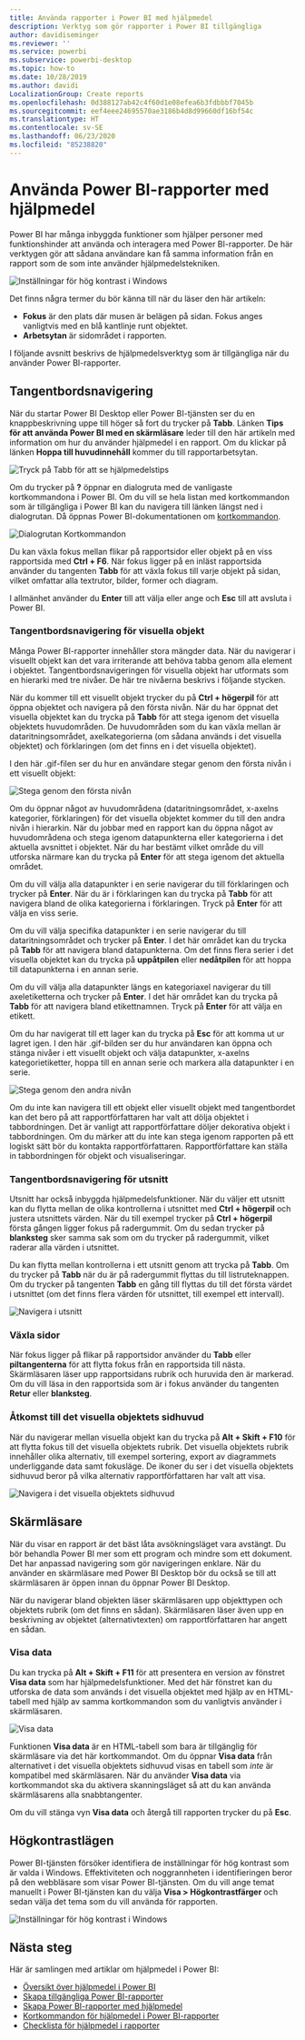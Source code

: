 ```yaml
---
title: Använda rapporter i Power BI med hjälpmedel
description: Verktyg som gör rapporter i Power BI tillgängliga
author: davidiseminger
ms.reviewer: ''
ms.service: powerbi
ms.subservice: powerbi-desktop
ms.topic: how-to
ms.date: 10/28/2019
ms.author: davidi
LocalizationGroup: Create reports
ms.openlocfilehash: 0d388127ab42c4f60d1e08efea6b3fdbbbf7045b
ms.sourcegitcommit: eef4eee24695570ae3186b4d8d99660df16bf54c
ms.translationtype: HT
ms.contentlocale: sv-SE
ms.lasthandoff: 06/23/2020
ms.locfileid: "85238820"
---
```

# <a name="consume-power-bi-reports-by-using-accessibility-features"></a>Använda Power BI-rapporter med hjälpmedel
Power BI har många inbyggda funktioner som hjälper personer med funktionshinder att använda och interagera med Power BI-rapporter. De här verktygen gör att sådana användare kan få samma information från en rapport som de som inte använder hjälpmedelstekniken.

![Inställningar för hög kontrast i Windows](media/desktop-accessibility/accessibility-consuming-tools-01.png)

Det finns några termer du bör känna till när du läser den här artikeln:

* **Fokus** är den plats där musen är belägen på sidan. Fokus anges vanligtvis med en blå kantlinje runt objektet.
* **Arbetsytan** är sidområdet i rapporten.

I följande avsnitt beskrivs de hjälpmedelsverktyg som är tillgängliga när du använder Power BI-rapporter.

## <a name="keyboard-navigation"></a>Tangentbordsnavigering

När du startar Power BI Desktop eller Power BI-tjänsten ser du en knappbeskrivning uppe till höger så fort du trycker på **Tabb**. Länken **Tips för att använda Power BI med en skärmläsare** leder till den här artikeln med information om hur du använder hjälpmedel i en rapport. Om du klickar på länken **Hoppa till huvudinnehåll** kommer du till rapportarbetsytan.

![Tryck på Tabb för att se hjälpmedelstips](media/desktop-accessibility/accessibility-consuming-tools-02.png)

Om du trycker på **?** öppnar en dialogruta med de vanligaste kortkommandona i Power BI. Om du vill se hela listan med kortkommandon som är tillgängliga i Power BI kan du navigera till länken längst ned i dialogrutan. Då öppnas Power BI-dokumentationen om [kortkommandon](desktop-accessibility-keyboard-shortcuts.md).

![Dialogrutan Kortkommandon](media/desktop-accessibility/accessibility-consuming-tools-03.png)

Du kan växla fokus mellan flikar på rapportsidor eller objekt på en viss rapportsida med **Ctrl + F6**. När fokus ligger på en inläst rapportsida använder du tangenten **Tabb** för att växla fokus till varje objekt på sidan, vilket omfattar alla textrutor, bilder, former och diagram. 

I allmänhet använder du **Enter** till att välja eller ange och **Esc** till att avsluta i Power BI.

### <a name="keyboard-navigation-for-visuals"></a>Tangentbordsnavigering för visuella objekt

Många Power BI-rapporter innehåller stora mängder data. När du navigerar i visuellt objekt kan det vara irriterande att behöva tabba genom alla element i objektet. Tangentbordsnavigeringen för visuella objekt har utformats som en hierarki med tre nivåer. De här tre nivåerna beskrivs i följande stycken.

När du kommer till ett visuellt objekt trycker du på **Ctrl + högerpil** för att öppna objektet och navigera på den första nivån. När du har öppnat det visuella objektet kan du trycka på **Tabb** för att stega igenom det visuella objektets huvudområden. De huvudområden som du kan växla mellan är dataritningsområdet, axelkategorierna (om sådana används i det visuella objektet) och förklaringen (om det finns en i det visuella objektet).

I den här .gif-filen ser du hur en användare stegar genom den första nivån i ett visuellt objekt:

![Stega genom den första nivån](media/desktop-accessibility/accessibility-consuming-tools-04.gif)

Om du öppnar något av huvudområdena (dataritningsområdet, x-axelns kategorier, förklaringen) för det visuella objektet kommer du till den andra nivån i hierarkin. När du jobbar med en rapport kan du öppna något av huvudområdena och stega igenom datapunkterna eller kategorierna i det aktuella avsnittet i objektet. När du har bestämt vilket område du vill utforska närmare kan du trycka på **Enter** för att stega igenom det aktuella området.

Om du vill välja alla datapunkter i en serie navigerar du till förklaringen och trycker på **Enter**. När du är i förklaringen kan du trycka på **Tabb** för att navigera bland de olika kategorierna i förklaringen. Tryck på **Enter** för att välja en viss serie.

Om du vill välja specifika datapunkter i en serie navigerar du till dataritningsområdet och trycker på **Enter**. I det här området kan du trycka på **Tabb** för att navigera bland datapunkterna. Om det finns flera serier i det visuella objektet kan du trycka på **uppåtpilen** eller **nedåtpilen** för att hoppa till datapunkterna i en annan serie.

Om du vill välja alla datapunkter längs en kategoriaxel navigerar du till axeletiketterna och trycker på **Enter**. I det här området kan du trycka på **Tabb** för att navigera bland etikettnamnen. Tryck på **Enter** för att välja en etikett.

Om du har navigerat till ett lager kan du trycka på **Esc** för att komma ut ur lagret igen. I den här .gif-bilden ser du hur användaren kan öppna och stänga nivåer i ett visuellt objekt och välja datapunkter, x-axelns kategorietiketter, hoppa till en annan serie och markera alla datapunkter i en serie.

![Stega genom den andra nivån](media/desktop-accessibility/accessibility-consuming-tools-05.gif)

Om du inte kan navigera till ett objekt eller visuellt objekt med tangentbordet kan det bero på att rapportförfattaren har valt att dölja objektet i tabbordningen. Det är vanligt att rapportförfattare döljer dekorativa objekt i tabbordningen. Om du märker att du inte kan stega igenom rapporten på ett logiskt sätt bör du kontakta rapportförfattaren. Rapportförfattare kan ställa in tabbordningen för objekt och visualiseringar.

### <a name="keyboard-navigation-for-slicers"></a>Tangentbordsnavigering för utsnitt

Utsnitt har också inbyggda hjälpmedelsfunktioner. När du väljer ett utsnitt kan du flytta mellan de olika kontrollerna i utsnittet med **Ctrl + högerpil** och justera utsnittets värden. När du till exempel trycker på **Ctrl + högerpil** första gången ligger fokus på radergummit. Om du sedan trycker på **blanksteg** sker samma sak som om du trycker på radergummit, vilket raderar alla värden i utsnittet.

Du kan flytta mellan kontrollerna i ett utsnitt genom att trycka på **Tabb**. Om du trycker på **Tabb** när du är på radergummit flyttas du till listruteknappen. Om du trycker på tangenten **Tabb** en gång till flyttas du till det första värdet i utsnittet (om det finns flera värden för utsnittet, till exempel ett intervall).

![Navigera i utsnitt](media/desktop-accessibility/accessibility-consuming-tools-06.png)

### <a name="switching-pages"></a>Växla sidor

När fokus ligger på flikar på rapportsidor använder du **Tabb** eller **piltangenterna** för att flytta fokus från en rapportsida till nästa. Skärmläsaren läser upp rapportsidans rubrik och huruvida den är markerad. Om du vill läsa in den rapportsida som är i fokus använder du tangenten **Retur** eller **blanksteg**.

### <a name="accessing-the-visual-header"></a>Åtkomst till det visuella objektets sidhuvud
När du navigerar mellan visuella objekt kan du trycka på **Alt + Skift + F10** för att flytta fokus till det visuella objektets rubrik. Det visuella objektets rubrik innehåller olika alternativ, till exempel sortering, export av diagrammets underliggande data samt fokusläge. De ikoner du ser i det visuella objektets sidhuvud beror på vilka alternativ rapportförfattaren har valt att visa.

![Navigera i det visuella objektets sidhuvud](media/desktop-accessibility/accessibility-consuming-tools-07.png)

## <a name="screen-reader"></a>Skärmläsare

När du visar en rapport är det bäst låta avsökningsläget vara avstängt. Du bör behandla Power BI mer som ett program och mindre som ett dokument. Det har anpassad navigering som gör navigeringen enklare. När du använder en skärmläsare med Power BI Desktop bör du också se till att skärmläsaren är öppen innan du öppnar Power BI Desktop.

När du navigerar bland objekten läser skärmläsaren upp objekttypen och objektets rubrik (om det finns en sådan). Skärmläsaren läser även upp en beskrivning av objektet (alternativtexten) om rapportförfattaren har angett en sådan.

### <a name="show-data"></a>Visa data
Du kan trycka på **Alt + Skift + F11** för att presentera en version av fönstret **Visa data** som har hjälpmedelsfunktioner. Med det här fönstret kan du utforska de data som används i det visuella objektet med hjälp av en HTML-tabell med hjälp av samma kortkommandon som du vanligtvis använder i skärmläsaren.

![Visa data](media/desktop-accessibility/accessibility-04.png)

Funktionen **Visa data** är en HTML-tabell som bara är tillgänglig för skärmläsare via det här kortkommandot. Om du öppnar **Visa data** från alternativet i det visuella objektets sidhuvud visas en tabell som *inte* är kompatibel med skärmläsaren.  När du använder **Visa data** via kortkommandot ska du aktivera skanningsläget så att du kan använda skärmläsarens alla snabbtangenter.

Om du vill stänga vyn **Visa data** och återgå till rapporten trycker du på **Esc**.

## <a name="high-contrast-modes"></a>Högkontrastlägen

Power BI-tjänsten försöker identifiera de inställningar för hög kontrast som är valda i Windows. Effektiviteten och noggrannheten i identifieringen beror på den webbläsare som visar Power BI-tjänsten. Om du vill ange temat manuellt i Power BI-tjänsten kan du välja **Visa > Högkontrastfärger** och sedan välja det tema som du vill använda för rapporten.

![Inställningar för hög kontrast i Windows](media/desktop-accessibility/accessibility-consuming-tools-01.png)


## <a name="next-steps"></a>Nästa steg

Här är samlingen med artiklar om hjälpmedel i Power BI:

* [Översikt över hjälpmedel i Power BI](desktop-accessibility-overview.md) 
* [Skapa tillgängliga Power BI-rapporter](desktop-accessibility-creating-reports.md) 
* [Skapa Power BI-rapporter med hjälpmedel](desktop-accessibility-creating-tools.md)
* [Kortkommandon för hjälpmedel i Power BI-rapporter](desktop-accessibility-keyboard-shortcuts.md)
* [Checklista för hjälpmedel i rapporter](desktop-accessibility-creating-reports.md#report-accessibility-checklist)


